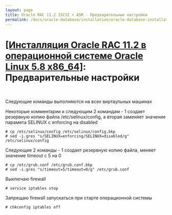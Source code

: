 ```yaml
---
layout: page
title: Oracle RAC 11.2 ISCSI + ASM - Предварительные настройки
permalink: /docs/oracle-database/installation/oracle-database-installation/distributed/rac/linux/5.8/oracle/11.2/setup-os-parameters-before-begin/
---
```


# <a href="/docs/oracle-database/installation/oracle-database-installation/distributed/rac/linux/5.8/oracle/11.2/">[Инсталляция Oracle RAC 11.2 в операционной системе Oracle Linux 5.8 x86_64]</a>: Предварительные настройки

<br/>

Следующие команды выполняются на всех виртаульных машинах

Некоторые комментарии к следующим 2 командам - 1 создает резервную копию файла /etc/selinux/config, а вторая заменяет значение парамета SELINUX с enforcing на disabled

    # cp /etc/selinux/config /etc/selinux/config.bkp
    # sed -i.gres "s/SELINUX=enforcing/SELINUX=disabled/g" /etc/selinux/config

Следующие 2 команды -  1 создает резервную копию файла, меняет значение timeout с 5 на 0

    # cp /etc/grub.conf /etc/grub.conf.bkp
    # sed -i.gres "s/timeout=5/timeout=0/g" /etc/grub.conf


Выключаю firewall

    # service iptables stop

Запрещаю firewall запускаться при старте операционной системы

    # chkconfig iptables off
